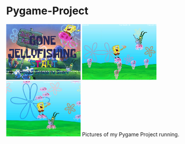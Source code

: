 # Pygame-Project
<img src = "https://github.com/twirta7621/Pygame-Project/blob/master/Game_Plans/gaamepic1.PNG" width = "200" height = "150">

<img src = "https://github.com/twirta7621/Pygame-Project/blob/master/Game_Plans/Capture.PNG" width = "200" height = "150">

<img src = "https://github.com/twirta7621/Pygame-Project/blob/master/Game_Plans/capture%203.PNG" width = "200" height = "150">
Pictures of my Pygame Project running.
